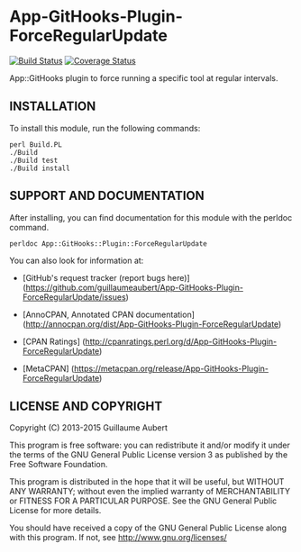 App-GitHooks-Plugin-ForceRegularUpdate
======================================

[![Build Status](https://travis-ci.org/guillaumeaubert/App-GitHooks-Plugin-ForceRegularUpdate.png?branch=master)](https://travis-ci.org/guillaumeaubert/App-GitHooks-Plugin-ForceRegularUpdate)
[![Coverage Status](https://coveralls.io/repos/guillaumeaubert/App-GitHooks-Plugin-ForceRegularUpdate/badge.png?branch=master)](https://coveralls.io/r/guillaumeaubert/App-GitHooks-Plugin-ForceRegularUpdate?branch=master)

App::GitHooks plugin to force running a specific tool at regular intervals.


INSTALLATION
------------

To install this module, run the following commands:

	perl Build.PL
	./Build
	./Build test
	./Build install


SUPPORT AND DOCUMENTATION
-------------------------

After installing, you can find documentation for this module with the
perldoc command.

	perldoc App::GitHooks::Plugin::ForceRegularUpdate


You can also look for information at:

 * [GitHub's request tracker (report bugs here)]
   (https://github.com/guillaumeaubert/App-GitHooks-Plugin-ForceRegularUpdate/issues)

 * [AnnoCPAN, Annotated CPAN documentation]
   (http://annocpan.org/dist/App-GitHooks-Plugin-ForceRegularUpdate)

 * [CPAN Ratings]
   (http://cpanratings.perl.org/d/App-GitHooks-Plugin-ForceRegularUpdate)

 * [MetaCPAN]
   (https://metacpan.org/release/App-GitHooks-Plugin-ForceRegularUpdate)


LICENSE AND COPYRIGHT
---------------------

Copyright (C) 2013-2015 Guillaume Aubert

This program is free software: you can redistribute it and/or modify it under
the terms of the GNU General Public License version 3 as published by the Free
Software Foundation.

This program is distributed in the hope that it will be useful, but WITHOUT ANY
WARRANTY; without even the implied warranty of MERCHANTABILITY or FITNESS FOR A
PARTICULAR PURPOSE. See the GNU General Public License for more details.

You should have received a copy of the GNU General Public License along with
this program. If not, see http://www.gnu.org/licenses/

